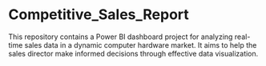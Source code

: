 # Competitive_Sales_Report
This repository contains a Power BI dashboard project for analyzing real-time sales data in a dynamic computer hardware market. It aims to help the sales director make informed decisions through effective data visualization.
